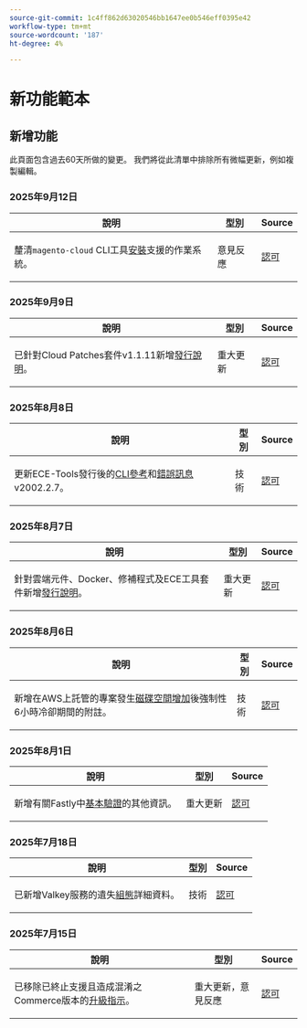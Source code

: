 ```yaml
---
source-git-commit: 1c4ff862d63020546bb1647ee0b546eff0395e42
workflow-type: tm+mt
source-wordcount: '187'
ht-degree: 4%

---
```

# 新功能範本

## 新增功能

此頁面包含過去60天所做的變更。 我們將從此清單中排除所有微幅更新，例如複製編輯。

### 2025年9月12日

<table style="table-layout:auto;">
  <thead>
    <tr>
      <th>說明</th>
      <th>型別</th>
      <th>Source</th>
    </tr>
  </thead>
  <tbody>
    <tr>
      <td><p>釐清<code class="language-plaintext highlighter-rouge">magento-cloud</code> CLI工具<a href="https://experienceleague.adobe.com/en/docs/commerce-on-cloud/user-guide/dev-tools/cloud-cli/cloud-cli-overview">安裝</a>支援的作業系統。</p>
</td>
      <td>
        意見反應
      </td>
      <td><a href="https://github.com/AdobeDocs/commerce-on-cloud.en/commit/abae1d93c8e2a8cd9658c338835806f239c34464">認可</a></td>
    </tr>
  </tbody>
</table>

### 2025年9月9日

<table style="table-layout:auto;">
  <thead>
    <tr>
      <th>說明</th>
      <th>型別</th>
      <th>Source</th>
    </tr>
  </thead>
  <tbody>
    <tr>
      <td><p>已針對Cloud Patches套件v1.1.11新增<a href="https://experienceleague.adobe.com/en/docs/commerce-on-cloud/user-guide/release-notes/cloud-patches">發行說明</a>。</p>
</td>
      <td>
        重大更新
      </td>
      <td><a href="https://github.com/AdobeDocs/commerce-on-cloud.en/commit/2b6f0790dbfb47472fd06db4a46e36c847873eb7">認可</a></td>
    </tr>
  </tbody>
</table>

### 2025年8月8日

<table style="table-layout:auto;">
  <thead>
    <tr>
      <th>說明</th>
      <th>型別</th>
      <th>Source</th>
    </tr>
  </thead>
  <tbody>
    <tr>
      <td><p>更新ECE-Tools發行後的<a href="https://experienceleague.adobe.com/en/docs/commerce-on-cloud/user-guide/dev-tools/ece-tools/ece-tools-cli-reference">CLI參考</a>和<a href="https://experienceleague.adobe.com/en/docs/commerce-on-cloud/user-guide/dev-tools/ece-tools/error-reference">錯誤訊息</a> v2002.2.7。</p>
</td>
      <td>
        技術
      </td>
      <td><a href="https://github.com/AdobeDocs/commerce-on-cloud.en/commit/8cf7b01cbd9fe32a89d83db5b4eac7638b834c49">認可</a></td>
    </tr>
  </tbody>
</table>

### 2025年8月7日

<table style="table-layout:auto;">
  <thead>
    <tr>
      <th>說明</th>
      <th>型別</th>
      <th>Source</th>
    </tr>
  </thead>
  <tbody>
    <tr>
      <td><p>針對雲端元件、Docker、修補程式及ECE工具套件新增<a href="https://experienceleague.adobe.com/en/docs/commerce-on-cloud/user-guide/release-notes/cloud-tools-suite">發行說明</a>。</p>
</td>
      <td>
        重大更新
      </td>
      <td><a href="https://github.com/AdobeDocs/commerce-on-cloud.en/commit/7aecdc89a2f4e0103cfe46ed1c2dc7b93566baf5">認可</a></td>
    </tr>
  </tbody>
</table>

### 2025年8月6日

<table style="table-layout:auto;">
  <thead>
    <tr>
      <th>說明</th>
      <th>型別</th>
      <th>Source</th>
    </tr>
  </thead>
  <tbody>
    <tr>
      <td><p>新增在AWS上託管的專案發生<a href="https://experienceleague.adobe.com/en/docs/commerce-on-cloud/user-guide/develop/storage/manage-disk-space">磁碟空間增加</a>後強制性6小時冷卻期間的附註。</p>
</td>
      <td>
        技術
      </td>
      <td><a href="https://github.com/AdobeDocs/commerce-on-cloud.en/commit/a04d056377da4fec9a54503d959f90ebf605de41">認可</a></td>
    </tr>
  </tbody>
</table>

### 2025年8月1日

<table style="table-layout:auto;">
  <thead>
    <tr>
      <th>說明</th>
      <th>型別</th>
      <th>Source</th>
    </tr>
  </thead>
  <tbody>
    <tr>
      <td><p>新增有關Fastly中<a href="https://experienceleague.adobe.com/en/docs/commerce-on-cloud/user-guide/cdn/setup-fastly/fastly-custom-cache-configuration">基本驗證</a>的其他資訊。</p>
</td>
      <td>
        重大更新
      </td>
      <td><a href="https://github.com/AdobeDocs/commerce-on-cloud.en/commit/6d949fbbab631e633ba27641a48829d74856fcaa">認可</a></td>
    </tr>
  </tbody>
</table>

### 2025年7月18日

<table style="table-layout:auto;">
  <thead>
    <tr>
      <th>說明</th>
      <th>型別</th>
      <th>Source</th>
    </tr>
  </thead>
  <tbody>
    <tr>
      <td><p>已新增Valkey服務的遺失<a href="https://experienceleague.adobe.com/en/docs/commerce-on-cloud/user-guide/configure/service/valkey">組態</a>詳細資料。</p>
</td>
      <td>
        技術
      </td>
      <td><a href="https://github.com/AdobeDocs/commerce-on-cloud.en/commit/add0d4f3bd91b66fd1bd8f5306ff206076121871">認可</a></td>
    </tr>
  </tbody>
</table>

### 2025年7月15日

<table style="table-layout:auto;">
  <thead>
    <tr>
      <th>說明</th>
      <th>型別</th>
      <th>Source</th>
    </tr>
  </thead>
  <tbody>
    <tr>
      <td><p>已移除已終止支援且造成混淆之Commerce版本的<a href="https://experienceleague.adobe.com/en/docs/commerce-on-cloud/user-guide/develop/upgrade/commerce-version">升級指示</a>。</p>
</td>
      <td>
        重大更新，意見反應
      </td>
      <td><a href="https://github.com/AdobeDocs/commerce-on-cloud.en/commit/7c0fcf520cd76f25d51f3a644a60132ac6028959">認可</a></td>
    </tr>
  </tbody>
</table>
